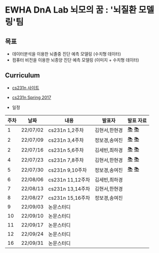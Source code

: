 # EWHA DnA Lab 뇌모의 꿈 : '뇌질환 모델링'팀

## 목표
- 데이터분석을 이용한 뇌졸중 진단 예측 모델링 (수치형 데이터)
- 컴퓨터 비전을 이용한 뇌종양 진단 예측 모델링 (이미지 + 수치형 데이터)


## Curriculum

- [cs231n 사이트](http://cs231n.stanford.edu/)
- [cs231n Spring 2017](https://www.youtube.com/playlist?list=PLC1qU-LWwrF64f4QKQT-Vg5Wr4qEE1Zxk)

- 일정

| 주차 | 날짜 | 내용 | 발표자 | 발표 자료|
|---|---|---|---|---|
|1|22/07/02|cs231n 1,2주차|김현서,한현경|[📚](Lecture1.pdf) [📚](Lecture2.pdf) |
|2|22/07/09|cs231n 3,4주차|정보경,송여진|[📚](Lecture3.pdf) [📚](Lecture4.pdf) |
|2|22/07/16|cs231n 5,6주차|김세빈,최하경|[📚](Lecture5.pdf) [📚](Lecture6.pdf) |
|4|22/07/23|cs231n 7,8주차|김현서,한현경|[📚](Lecture7.pdf) [📚](Lecture8.pdf) |
|5|22/07/30|cs231n 9,10주차|정보경,송여진|[📚](Lecture9.pdf) [📚](Lecture10.pdf) |
|6|22/08/06|cs231n 11,12주차|김세빈,최하경|
|7|22/08/13|cs231n 13,14주차|김현서,한현경|
|8|22/08/27|cs231n 15,16주차|정보경,송여진|
|9|22/09/03|논문스터디|
|10|22/09/10|논문스터디|
|11|22/09/17|논문스터디|
|12|22/09/24|논문스터디|
|16|22/09/31|논문스터디|
